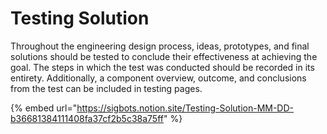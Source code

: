 # Testing Solution

Throughout the engineering design process, ideas, prototypes, and final solutions should be tested to conclude their effectiveness at achieving the goal. The steps in which the test was conducted should be recorded in its entirety. Additionally, a component overview, outcome, and conclusions from the test can be included in testing pages.&#x20;

{% embed url="https://sigbots.notion.site/Testing-Solution-MM-DD-b36681384111408fa37cf2b5c38a75ff" %}
